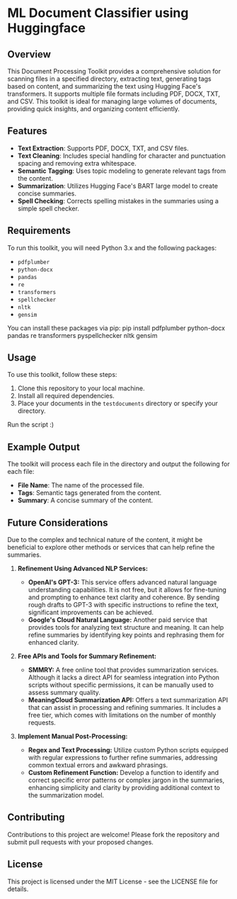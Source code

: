 # ML Document Classifier using Huggingface

## Overview
This Document Processing Toolkit provides a comprehensive solution for scanning files in a specified directory, extracting text, generating tags based on content, and summarizing the text using Hugging Face's transformers. It supports multiple file formats including PDF, DOCX, TXT, and CSV. This toolkit is ideal for managing large volumes of documents, providing quick insights, and organizing content efficiently.

## Features
- **Text Extraction**: Supports PDF, DOCX, TXT, and CSV files.
- **Text Cleaning**: Includes special handling for character and punctuation spacing and removing extra whitespace.
- **Semantic Tagging**: Uses topic modeling to generate relevant tags from the content.
- **Summarization**: Utilizes Hugging Face's BART large model to create concise summaries.
- **Spell Checking**: Corrects spelling mistakes in the summaries using a simple spell checker.

## Requirements
To run this toolkit, you will need Python 3.x and the following packages:
- `pdfplumber`
- `python-docx`
- `pandas`
- `re`
- `transformers`
- `spellchecker`
- `nltk`
- `gensim`

You can install these packages via pip:
pip install pdfplumber python-docx pandas re transformers pyspellchecker nltk gensim


## Usage
To use this toolkit, follow these steps:

1. Clone this repository to your local machine.
2. Install all required dependencies.
3. Place your documents in the `testdocuments` directory or specify your directory.

Run the script :)

## Example Output
The toolkit will process each file in the directory and output the following for each file:
- **File Name**: The name of the processed file.
- **Tags**: Semantic tags generated from the content.
- **Summary**: A concise summary of the content.

## Future Considerations
Due to the complex and technical nature of the content, it might be beneficial to explore other methods or services that can help refine the summaries.

1. **Refinement Using Advanced NLP Services:**
   - **OpenAI's GPT-3:** This service offers advanced natural language understanding capabilities. It is not free, but it allows for fine-tuning and prompting to enhance text clarity and coherence. By sending rough drafts to GPT-3 with specific instructions to refine the text, significant improvements can be achieved.
   - **Google's Cloud Natural Language:** Another paid service that provides tools for analyzing text structure and meaning. It can help refine summaries by identifying key points and rephrasing them for enhanced clarity.

2. **Free APIs and Tools for Summary Refinement:**
   - **SMMRY:** A free online tool that provides summarization services. Although it lacks a direct API for seamless integration into Python scripts without specific permissions, it can be manually used to assess summary quality.
   - **MeaningCloud Summarization API:** Offers a text summarization API that can assist in processing and refining summaries. It includes a free tier, which comes with limitations on the number of monthly requests.

3. **Implement Manual Post-Processing:**
   - **Regex and Text Processing:** Utilize custom Python scripts equipped with regular expressions to further refine summaries, addressing common textual errors and awkward phrasings.
   - **Custom Refinement Function:** Develop a function to identify and correct specific error patterns or complex jargon in the summaries, enhancing simplicity and clarity by providing additional context to the summarization model.


## Contributing
Contributions to this project are welcome! Please fork the repository and submit pull requests with your proposed changes.

## License
This project is licensed under the MIT License - see the LICENSE file for details.
